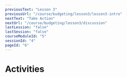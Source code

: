 ```yaml
---
previousText: "Lesson 3"
previousUrl: "/course/budgeting/lesson3/lesson3-intro"
nextText: "Take Action"
nextUrl: "/course/budgeting/lesson3/discussion"
lastLession: "false"
lastSession: "false"
courseModuleId: "5"
sessionId: "4"
pageId: "6"
---
```



# Activities